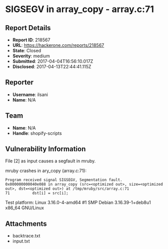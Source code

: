 # SIGSEGV in array_copy - array.c:71

## Report Details
- **Report ID**: 218567
- **URL**: https://hackerone.com/reports/218567
- **State**: Closed
- **Severity**: medium
- **Submitted**: 2017-04-04T16:56:10.017Z
- **Disclosed**: 2017-04-13T22:44:41.115Z

## Reporter
- **Username**: ilsani
- **Name**: N/A

## Team
- **Name**: N/A
- **Handle**: shopify-scripts

## Vulnerability Information
File [2] as input causes a segfault in mruby.

mruby crashes in ary_copy (array.c:71):
```
Program received signal SIGSEGV, Segmentation fault.
0x000000000040e088 in array_copy (src=<optimized out>, size=<optimized out>, dst=<optimized out>) at /tmp/mruby/src/array.c:71
71          dst[i] = src[i];
```

Test platform:
Linux 3.16.0-4-amd64 #1 SMP Debian 3.16.39-1+deb8u1 x86_64 GNU/Linux

## Attachments
- backtrace.txt
- input.txt
